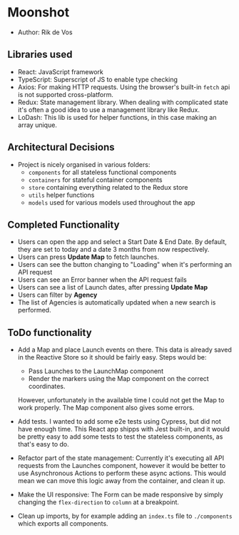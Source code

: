 # Moonshot

- Author: Rik de Vos

## Libraries used

- React: JavaScript framework
- TypeScript: Superscript of JS to enable type checking
- Axios: For making HTTP requests. Using the browser's built-in `fetch` api is
  not supported cross-platform.
- Redux: State management library. When dealing with complicated state it's
  often a good idea to use a management library like Redux.
- LoDash: This lib is used for helper functions, in this case making an array unique.

## Architectural Decisions

- Project is nicely organised in various folders:
  - `components` for all stateless functional components
  - `containers` for stateful container components
  - `store` containing everything related to the Redux store
  - `utils` helper functions
  - `models` used for various models used throughout the app

## Completed Functionality

- Users can open the app and select a Start Date & End Date. By default, they
  are set to today and a date 3 months from now respectively.
- Users can press **Update Map** to fetch launches.
- Users can see the button changing to "Loading" when it's performing an API
  request
- Users can see an Error banner when the API
  request fails
- Users can see a list of Launch dates, after pressing **Update Map**
- Users can filter by **Agency**
- The list of Agencies is automatically updated when a new search is performed.

## ToDo functionality

- Add a Map and place Launch events on there. This data is already saved in the
  Reactive Store so it should be fairly easy. Steps would be:

  - Pass Launches to the LaunchMap component
  - Render the markers using the Map component on the correct coordinates.

  However, unfortunately in the available time I
  could not get the Map to work properly. The Map component also gives some errors.

- Add tests. I wanted to add some e2e tests using Cypress, but did not have
  enough time. This React app shipps with Jest built-in, and it would be pretty
  easy to add some tests to test the stateless components, as that's easy to do.
- Refactor part of the state management: Currently it's executing all API
  requests from the Launches component, however it would be better to use
  Asynchronous Actions to perform these async actions. This would mean we can
  move this logic away from the container, and clean it up.
- Make the UI responsive: The Form can be made responsive by simply changing the
  `flex-direction` to `column` at a breakpoint.
- Clean up imports, by for example adding an `index.ts` file to `./components`
  which exports all components.
